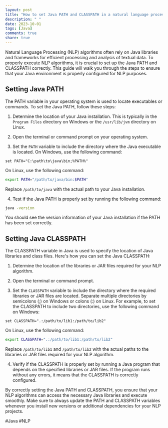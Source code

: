 ```yaml
---
layout: post
title: "How to set Java PATH and CLASSPATH in a natural language processing algorithm"
description: " "
date: 2023-10-01
tags: [Java]
comments: true
share: true
---
```


Natural Language Processing (NLP) algorithms often rely on Java libraries and frameworks for efficient processing and analysis of textual data. To properly execute NLP algorithms, it is crucial to set up the Java PATH and CLASSPATH correctly. This guide will walk you through the steps to ensure that your Java environment is properly configured for NLP purposes.

## Setting Java PATH

The PATH variable in your operating system is used to locate executables or commands. To set the Java PATH, follow these steps:

1. Determine the location of your Java installation. This is typically in the `Program Files` directory on Windows or the `/usr/lib/jvm` directory on Linux.

2. Open the terminal or command prompt on your operating system.

3. Set the `PATH` variable to include the directory where the Java executable is located. On Windows, use the following command:

```batch
set PATH="C:\path\to\java\bin;%PATH%"
```

On Linux, use the following command:

```bash
export PATH="/path/to/java/bin:$PATH"
```

Replace `/path/to/java` with the actual path to your Java installation.

4. Test if the Java PATH is properly set by running the following command:

```bash
java -version
```

You should see the version information of your Java installation if the PATH has been set correctly.

## Setting Java CLASSPATH

The CLASSPATH variable in Java is used to specify the location of Java libraries and class files. Here's how you can set the Java CLASSPATH:

1. Determine the location of the libraries or JAR files required for your NLP algorithm.

2. Open the terminal or command prompt.

3. Set the `CLASSPATH` variable to include the directory where the required libraries or JAR files are located. Separate multiple directories by semicolons (;) on Windows or colons (:) on Linux. For example, to set the CLASSPATH to include two directories, use the following command on Windows:

```batch
set CLASSPATH=".:/path/to/lib1:/path/to/lib2"
```

On Linux, use the following command:

```bash
export CLASSPATH=".:/path/to/lib1:/path/to/lib2"
```

Replace `/path/to/lib1` and `/path/to/lib2` with the actual paths to the libraries or JAR files required for your NLP algorithm.

4. Verify if the CLASSPATH is properly set by running a Java program that depends on the specified libraries or JAR files. If the program runs without any errors, it means that the CLASSPATH is correctly configured.

By correctly setting the Java PATH and CLASSPATH, you ensure that your NLP algorithms can access the necessary Java libraries and execute smoothly. Make sure to always update the PATH and CLASSPATH variables whenever you install new versions or additional dependencies for your NLP projects.

#Java #NLP